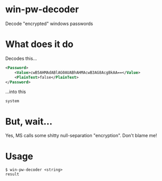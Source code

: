 # win-pw-decoder

Decode "encrypted" windows passwords

# What does it do

Decodes this...
```xml
<Password>
    <Value>cwB5AHMAdABlAG0AUABhAHMAcwB3AG8AcgBkAA==</Value>
    <PlainText>false</PlainText>
</Password>
```

...into this

`system`

# But, wait...

Yes, MS calls some shitty null-separation "encryption". Don't blame me!

# Usage

```shell
$ win-pw-decoder <string>
result
```
